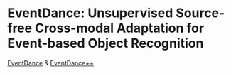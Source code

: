 # EventDance: Unsupervised Source-free Cross-modal Adaptation for Event-based Object Recognition

[EventDance](https://openaccess.thecvf.com/content/CVPR2024/papers/Zheng_EventDance_Unsupervised_Source-free_Cross-modal_Adaptation_for_Event-based_Object_Recognition_CVPR_2024_paper.pdf) & [EventDance++]()
